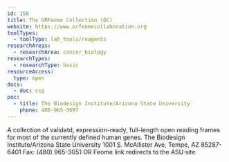 ```yaml
---
id: 158
title: The ORFeome Collection (OC)
website: https://www.orfeomecollaboration.org
toolTypes:
  - toolType: lab_tools/reagents
researchAreas:
  - researchArea: cancer_biology
researchTypes:
  - researchType: basic
resourceAccess:
  type: open
docs:
  - doc: ccg
poc:
  - title: The Biodesign Institute/Arizona State University
    phone: 480-965-5697
---
```

A collection of validatd, expression-ready, full-length open reading frames for most of the currently defined human genes. The Biodesign Institute/Arizona State University 1001 S. McAllister Ave, Tempe, AZ 85287-6401 Fax: (480) 965-3051 OR Feome link redirects to the ASU site

